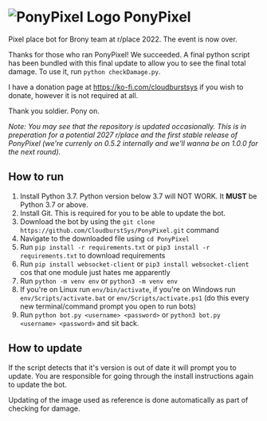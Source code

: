 # ![PonyPixel Logo](https://raw.conep.one/ponypixel-logo-small.png) PonyPixel
Pixel place bot for Brony team at r/place 2022. The event is now over.

Thanks for those who ran PonyPixel! We succeeded. A final python script has been bundled with this final update to allow you to see the final total damage. To use it, run `python checkDamage.py`.

I have a donation page at https://ko-fi.com/cloudburstsys if you wish to donate, however it is not required at all.

Thank you soldier. Pony on.

*Note: You may see that the repository is updated occasionally. This is in preperation for a potential 2027 r/place and the first stable release of PonyPixel (we're currenly on 0.5.2 internally and we'll wanna be on 1.0.0 for the next round).*

## How to run
1. Install Python 3.7. Python version below 3.7 will NOT WORK. It **MUST** be Python 3.7 or above.
2. Install Git. This is required for you to be able to update the bot.
3. Download the bot by using the `git clone https://github.com/CloudburstSys/PonyPixel.git` command
4. Navigate to the downloaded file using `cd PonyPixel`
5. Run `pip install -r requirements.txt` or `pip3 install -r requirements.txt` to download requirements
6. Run `pip install websocket-client` or `pip3 install websocket-client` cos that one module just hates me apparently
7. Run `python -m venv env` or `python3 -m venv env`
8. If you're on Linux run `env/bin/activate`, if you're on Windows run `env/Scripts/activate.bat` or `env/Scripts/activate.ps1` (do this every new terminal/command prompt you open to run bots)
7. Run `python bot.py <username> <password>` or `python3 bot.py <username> <password>` and sit back.

## How to update
If the script detects that it's version is out of date it will prompt you to update. You are responsible for going through the install instructions again to update the bot.

Updating of the image used as reference is done automatically as part of checking for damage.
